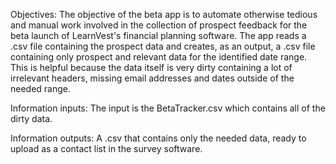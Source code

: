 
Objectives: The objective of the beta app is to automate otherwise tedious and manual work involved in the collection of prospect feedback for the beta launch of LearnVest's financial planning software. The app reads a .csv file containing the prospect data and creates, as an output, a .csv file containing only prospect and relevant data for the identified date range. This is helpful because the data itself is very dirty containing a lot of irrelevant headers, missing email addresses and dates outside of the needed range.

Information inputs: The input is the BetaTracker.csv which contains all of the dirty data.

Information outputs: A .csv that contains only the needed data, ready to upload as a contact list in the survey software.
